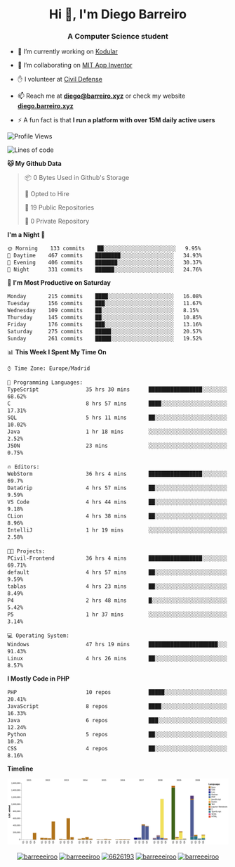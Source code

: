 <h1 align="center">Hi 👋, I'm Diego Barreiro</h1>
<h3 align="center">A Computer Science student</h3>

- 🔭 I’m currently working on [Kodular](https://www.kodular.io)

- 👯 I’m collaborating on [MIT App Inventor](https://github.com/mit-cml/appinventor-sources)

- ✋ I volunteer at [Civil Defense](https://proteccioncivil.sdc.gal)

- 📫 Reach me at **diego@barreiro.xyz** or check my website **[diego.barreiro.xyz](https://diego.barreiro.xyz)**

- ⚡ A fun fact is that **I run a platform with over 15M daily active users**

<!--START_SECTION:waka-->
![Profile Views](http://img.shields.io/badge/Profile%20Views-11-blue)

![Lines of code](https://img.shields.io/badge/From%20Hello%20World%20I%27ve%20Written-24.2%20million%20lines%20of%20code-blue)

**🐱 My Github Data** 

> 📦 0 Bytes Used in Github's Storage 
 > 
> 💼 Opted to Hire
 > 
> 📜 19 Public Repositories
 > 
> 🔑 0 Private Repository 
 > 
**I'm a Night 🦉** 

```text
🌞 Morning    133 commits    ██░░░░░░░░░░░░░░░░░░░░░░░   9.95% 
🌆 Daytime    467 commits    ████████░░░░░░░░░░░░░░░░░   34.93% 
🌃 Evening    406 commits    ███████░░░░░░░░░░░░░░░░░░   30.37% 
🌙 Night      331 commits    ██████░░░░░░░░░░░░░░░░░░░   24.76%

```
📅 **I'm Most Productive on Saturday** 

```text
Monday       215 commits    ████░░░░░░░░░░░░░░░░░░░░░   16.08% 
Tuesday      156 commits    ███░░░░░░░░░░░░░░░░░░░░░░   11.67% 
Wednesday    109 commits    ██░░░░░░░░░░░░░░░░░░░░░░░   8.15% 
Thursday     145 commits    ██░░░░░░░░░░░░░░░░░░░░░░░   10.85% 
Friday       176 commits    ███░░░░░░░░░░░░░░░░░░░░░░   13.16% 
Saturday     275 commits    █████░░░░░░░░░░░░░░░░░░░░   20.57% 
Sunday       261 commits    █████░░░░░░░░░░░░░░░░░░░░   19.52%

```


📊 **This Week I Spent My Time On** 

```text
⌚︎ Time Zone: Europe/Madrid

💬 Programming Languages: 
TypeScript               35 hrs 30 mins      █████████████████░░░░░░░░   68.62% 
C                        8 hrs 57 mins       ████░░░░░░░░░░░░░░░░░░░░░   17.31% 
SQL                      5 hrs 11 mins       ██░░░░░░░░░░░░░░░░░░░░░░░   10.02% 
Java                     1 hr 18 mins        ░░░░░░░░░░░░░░░░░░░░░░░░░   2.52% 
JSON                     23 mins             ░░░░░░░░░░░░░░░░░░░░░░░░░   0.75%

🔥 Editors: 
WebStorm                 36 hrs 4 mins       █████████████████░░░░░░░░   69.7% 
DataGrip                 4 hrs 57 mins       ██░░░░░░░░░░░░░░░░░░░░░░░   9.59% 
VS Code                  4 hrs 44 mins       ██░░░░░░░░░░░░░░░░░░░░░░░   9.18% 
CLion                    4 hrs 38 mins       ██░░░░░░░░░░░░░░░░░░░░░░░   8.96% 
IntelliJ                 1 hr 19 mins        ░░░░░░░░░░░░░░░░░░░░░░░░░   2.58%

🐱‍💻 Projects: 
PCivil-Frontend          36 hrs 4 mins       █████████████████░░░░░░░░   69.71% 
default                  4 hrs 57 mins       ██░░░░░░░░░░░░░░░░░░░░░░░   9.59% 
tablas                   4 hrs 23 mins       ██░░░░░░░░░░░░░░░░░░░░░░░   8.49% 
P4                       2 hrs 48 mins       █░░░░░░░░░░░░░░░░░░░░░░░░   5.42% 
P5                       1 hr 37 mins        ░░░░░░░░░░░░░░░░░░░░░░░░░   3.14%

💻 Operating System: 
Windows                  47 hrs 19 mins      ██████████████████████░░░   91.43% 
Linux                    4 hrs 26 mins       ██░░░░░░░░░░░░░░░░░░░░░░░   8.57%

```

**I Mostly Code in PHP** 

```text
PHP                      10 repos            █████░░░░░░░░░░░░░░░░░░░░   20.41% 
JavaScript               8 repos             ████░░░░░░░░░░░░░░░░░░░░░   16.33% 
Java                     6 repos             ███░░░░░░░░░░░░░░░░░░░░░░   12.24% 
Python                   5 repos             ██░░░░░░░░░░░░░░░░░░░░░░░   10.2% 
CSS                      4 repos             ██░░░░░░░░░░░░░░░░░░░░░░░   8.16%

```


**Timeline**

![Chart not found](https://raw.githubusercontent.com/barreeeiroo/barreeeiroo/master/charts/bar_graph.png) 


<!--END_SECTION:waka-->

<p align="center">
<a href="https://twitter.com/barreeeiroo" target="blank"><img align="center" src="https://cdn.jsdelivr.net/npm/simple-icons@3.0.1/icons/twitter.svg" alt="barreeeiroo" height="20" width="20" /></a>
<a href="https://linkedin.com/in/barreeeiroo" target="blank"><img align="center" src="https://cdn.jsdelivr.net/npm/simple-icons@3.0.1/icons/linkedin.svg" alt="barreeeiroo" height="20" width="20" /></a>
<a href="https://stackoverflow.com/users/6626193" target="blank"><img align="center" src="https://cdn.jsdelivr.net/npm/simple-icons@3.0.1/icons/stackoverflow.svg" alt="6626193" height="20" width="20" /></a>
<a href="https://fb.com/barreeeiroo" target="blank"><img align="center" src="https://cdn.jsdelivr.net/npm/simple-icons@3.0.1/icons/facebook.svg" alt="barreeeiroo" height="20" width="20" /></a>
<a href="https://instagram.com/barreeeiroo" target="blank"><img align="center" src="https://cdn.jsdelivr.net/npm/simple-icons@3.0.1/icons/instagram.svg" alt="barreeeiroo" height="20" width="20" /></a>
</p>
